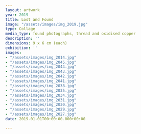 ```yaml
---
layout: artwork
year: 2019
title: Lost and Found
image: "/assets/images/img_2019.jpg"
type: Collage
media_type: found photographs, thread and oxidised copper
description: ''
dimensions: 9 x 6 cm (each)
exhibition: ''
images:
- "/assets/images/img_2014.jpg"
- "/assets/images/img_2045.jpg"
- "/assets/images/img_2044.jpg"
- "/assets/images/img_2043.jpg"
- "/assets/images/img_2042.jpg"
- "/assets/images/img_2041.jpg"
- "/assets/images/img_2038.jpg"
- "/assets/images/img_2035.jpg"
- "/assets/images/img_2034.jpg"
- "/assets/images/img_2031.jpg"
- "/assets/images/img_2030.jpg"
- "/assets/images/img_2029.jpg"
- "/assets/images/img_2027.jpg"
date: 2019-01-01T00:00:00.000+00:00

---
```

